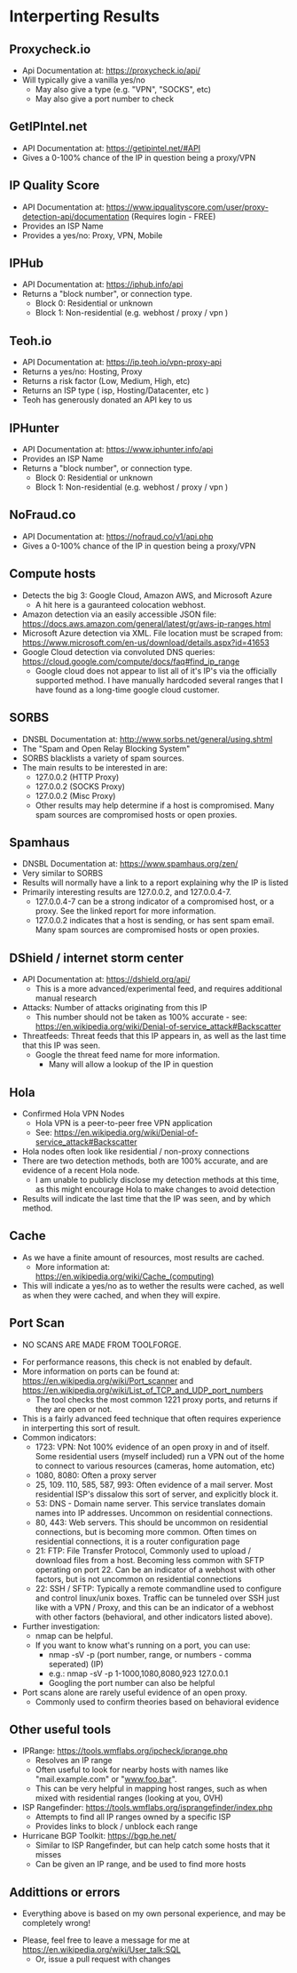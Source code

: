 # Interperting Results

## Proxycheck.io

- Api Documentation at: https://proxycheck.io/api/
- Will typically give a vanilla yes/no
	- May also give a type (e.g. "VPN", "SOCKS", etc)
	- May also give a port number to check

## GetIPIntel.net

- API Documentation at: https://getipintel.net/#API
- Gives a 0-100% chance of the IP in question being a proxy/VPN

## IP Quality Score

- API Documentation at: https://www.ipqualityscore.com/user/proxy-detection-api/documentation (Requires login - FREE)
- Provides an ISP Name
- Provides a yes/no: Proxy, VPN, Mobile

## IPHub

- API Documentation at: https://iphub.info/api
- Returns a "block number", or connection type.
	- Block 0: Residential or unknown
	- Block 1: Non-residential (e.g. webhost / proxy / vpn )

## Teoh.io

- API Documentation at: https://ip.teoh.io/vpn-proxy-api
- Returns a yes/no: Hosting, Proxy
- Returns a risk factor (Low, Medium, High, etc)
- Returns an ISP type ( isp, Hosting/Datacenter, etc )
- Teoh has generously donated an API key to us

## IPHunter

- API Documentation at: https://www.iphunter.info/api
- Provides an ISP Name
- Returns a "block number", or connection type.
	- Block 0: Residential or unknown
	- Block 1: Non-residential (e.g. webhost / proxy / vpn )

## NoFraud.co

- API Documentation at: https://nofraud.co/v1/api.php
- Gives a 0-100% chance of the IP in question being a proxy/VPN

## Compute hosts

- Detects the big 3: Google Cloud, Amazon AWS, and Microsoft Azure
	- A hit here is a gauranteed colocation webhost.
- Amazon detection via an easily accessible JSON file: https://docs.aws.amazon.com/general/latest/gr/aws-ip-ranges.html
- Microsoft Azure detection via XML. File location must be scraped from: https://www.microsoft.com/en-us/download/details.aspx?id=41653
- Google Cloud detection via convoluted DNS queries: https://cloud.google.com/compute/docs/faq#find_ip_range
	- Google cloud does not appear to list all of it's IP's via the officially supported method. I have manually hardcoded several ranges that I have found as a long-time google cloud customer.

## SORBS

- DNSBL Documentation at: http://www.sorbs.net/general/using.shtml
- The "Spam and Open Relay Blocking System"
- SORBS blacklists a variety of spam sources.
- The main results to be interested in are: 
	- 127.0.0.2 (HTTP Proxy)
	- 127.0.0.2 (SOCKS Proxy)
	- 127.0.0.2 (Misc Proxy)
	- Other results may help determine if a host is compromised. Many spam sources are compromised hosts or open proxies.

## Spamhaus

- DNSBL Documentation at: https://www.spamhaus.org/zen/
- Very similar to SORBS
- Results will normally have a link to a report explaining why the IP is listed
- Primarily interesting results are 127.0.0.2, and 127.0.0.4-7.
	- 127.0.0.4-7 can be a strong indicator of a compromised host, or a proxy. See the linked report for more information.
	- 127.0.0.2 indicates that a host is sending, or has sent spam email. Many spam sources are compromised hosts or open proxies.

## DShield / internet storm center

- API Documentation at: https://dshield.org/api/
	- This is a more advanced/experimental feed, and requires additional manual research
- Attacks: Number of attacks originating from this IP
	- This number should not be taken as 100% accurate - see: https://en.wikipedia.org/wiki/Denial-of-service_attack#Backscatter
- Threatfeeds: Threat feeds that this IP appears in, as well as the last time that this IP was seen. 
	- Google the threat feed name for more information.
		- Many will allow a lookup of the IP in question

## Hola

- Confirmed Hola VPN Nodes
	- Hola VPN is a peer-to-peer free VPN application
	- See: https://en.wikipedia.org/wiki/Denial-of-service_attack#Backscatter
- Hola nodes often look like residential / non-proxy connections
- There are two detection methods, both are 100% accurate, and are evidence of a recent Hola node.
	- I am unable to publicly disclose my detection methods at this time, as this might encourage Hola to make changes to avoid detection
- Results will indicate the last time that the IP was seen, and by which method.

## Cache

- As we have a finite amount of resources, most results are cached.
	- More information at: https://en.wikipedia.org/wiki/Cache_(computing)
- This will indicate a yes/no as to wether the results were cached, as well as when they were cached, and when they will expire.

## Port Scan

* NO SCANS ARE MADE FROM TOOLFORGE.
- For performance reasons, this check is not enabled by default.
- More information on ports can be found at: https://en.wikipedia.org/wiki/Port_scanner and https://en.wikipedia.org/wiki/List_of_TCP_and_UDP_port_numbers
	- The tool checks the most common 1221 proxy ports, and returns if they are open or not.
- This is a fairly advanced feed technique that often requires experience in interperting this sort of result.
- Common indicators:
	- 1723: VPN: Not 100% evidence of an open proxy in and of itself. Some residential users (myself included) run a VPN out of the home to connect to various resources (cameras, home automation, etc)
	- 1080, 8080: Often a proxy server
	- 25, 109. 110, 585, 587, 993: Often evidence of a mail server. Most residential ISP's dissalow this sort of server, and explicitly block it.
	- 53: DNS - Domain name server. This service translates domain names into IP addresses. Uncommon on residential connections.
	- 80, 443: Web servers. This should be uncommon on residential connections, but is becoming more common. Often times on residential connections, it is a router configuration page
	- 21: FTP: File Transfer Protocol, Commonly used to upload / download files from a host. Becoming less common with SFTP operating on port 22. Can be an indicator of a webhost with other factors, but is not uncommon on residential connections
	- 22: SSH / SFTP: Typically a remote commandline used to configure and control linux/unix boxes. Traffic can be tunneled over SSH just like with a VPN / Proxy, and this can be an indicator of a webhost with other factors (behavioral, and other indicators listed above).
- Further investigation:
	- nmap can be helpful.
	- If you want to know what's running on a port, you can use:
		- nmap -sV -p (port number, range, or numbers - comma seperated) (IP)
		- e.g.: nmap -sV -p 1-1000,1080,8080,923 127.0.0.1
		- Googling the port number can also be helpful
- Port scans alone are rarely useful evidence of an open proxy.
	- Commonly used to confirm theories based on behavioral evidence

## Other useful tools

- IPRange: https://tools.wmflabs.org/ipcheck/iprange.php
	- Resolves an IP range
	- Often useful to look for nearby hosts with names like "mail.example.com" or "www.foo.bar".
	- This can be very helpful in mapping host ranges, such as when mixed with residential ranges (looking at you, OVH)
- ISP Rangefinder: https://tools.wmflabs.org/isprangefinder/index.php
	- Attempts to find all IP ranges owned by a specific ISP
	- Provides links to block / unblock each range
- Hurricane BGP Toolkit: https://bgp.he.net/
	- Similar to ISP Rangefinder, but can help catch some hosts that it misses
	- Can be given an IP range, and be used to find more hosts

## Addittions or errors

* Everything above is based on my own personal experience, and may be completely wrong!
- Please, feel free to leave a message for me at https://en.wikipedia.org/wiki/User_talk:SQL
	- Or, issue a pull request with changes

